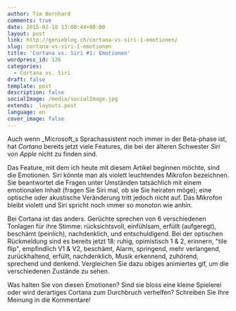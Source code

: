 ```yaml
---
author: Tim Bernhard
comments: true
date: 2015-02-18 13:00:44+00:00
layout: post
link: http://genieblog.ch/cortana-vs-siri-1-emotionen/
slug: cortana-vs-siri-1-emotionen
title: 'Cortana vs. Siri #1: Emotionen'
wordpress_id: 126
categories:
  - Cortana vs. Siri
draft: false
template: post
description: false
socialImage: /media/socialImage.jpg
extends: _layouts.post
language: en
cover_image: false
---
```


Auch wenn _Microsoft_s Sprachassistent noch immer in der Beta-phase ist, hat _Cortana_ bereits jetzt viele Features, die bei der älteren Schwester _Siri_ von _Apple_ nicht zu finden sind. 

Das Feature, mit dem ich heute mit diesem Artikel beginnen möchte, sind die Emotionen. Siri könnte man als violett leuchtendes Mikrofon bezeichnen. Sie beantwortet die Fragen unter Umständen tatsächlich mit einem emotionalen Inhalt (fragen Sie Siri mal, ob sie Sie heiraten möge); eine optische oder akustische Veränderung tritt jedoch nicht auf. Das Mikrofon bleibt violett und Siri spricht noch immer so monoton wie anhin.

Bei Cortana ist das anders. Gerüchte sprechen von 6 verschiedenen Tonlagen für ihre Stimme: rücksichtsvoll, einfühlsam, erfüllt (aufgeregt), beschämt (peinlich), nachdenklich, und entschuldigend. Bei der optischen Rückmeldung sind es bereits jetzt 18: ruhig, opimistisch 1 & 2, erinnern, "tile flip", empfindlich V1 & V2, beschämt, Alarm, springend, mehr verlangend, zurückhaltend, erfüllt, nachdenklich, Musik erkennend, zuhörend, sprechend und denkend. Vergleichen Sie dazu obiges animiertes gif, um die verschiedenen Zustände zu sehen.

Was halten Sie von diesen Emotionen? Sind sie bloss eine kleine Spielerei oder wird derartiges Cortana zum Durchbruch verhelfen? Schreiben Sie Ihre Meinung in die Kommentare!
